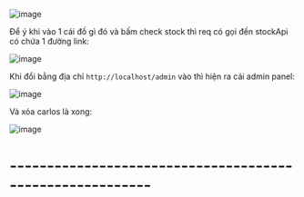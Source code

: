 ![image](https://github.com/user-attachments/assets/e8526e75-80b1-4c0e-b9ff-21aa4af77dfc)

Để ý khi vào 1 cái đồ gì đó và bấm check stock thì req có gọi đến stockApi có chứa 1 đường link:

![image](https://github.com/user-attachments/assets/41c42c40-6e54-4bc9-85df-9c6b65c6860b)

Khi đổi bằng địa chỉ `http://localhost/admin` vào thì hiện ra cái admin panel:

![image](https://github.com/user-attachments/assets/38f85298-3d9f-4f8f-933c-5e081a98beb3)

Và xóa carlos là xong:

![image](https://github.com/user-attachments/assets/e5497db2-a228-4618-a21b-0da9461c95b5)

<h1>---------------------------------------------------------</h1>
<br>






